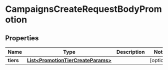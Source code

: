 

# CampaignsCreateRequestBodyPromotion


## Properties

| Name | Type | Description | Notes |
|------------ | ------------- | ------------- | -------------|
|**tiers** | [**List&lt;PromotionTierCreateParams&gt;**](PromotionTierCreateParams.md) |  |  [optional] |



